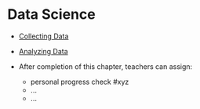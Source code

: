 # Data Science

* [Collecting Data](collecting_data/notes)
* [Analyzing Data](analyzing_data/notes)

* After completion of this chapter, teachers can assign:
  * personal progress check #xyz
  * ...
  * ...
